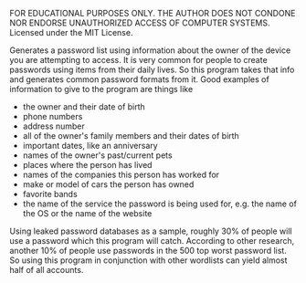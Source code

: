 FOR EDUCATIONAL PURPOSES ONLY. THE AUTHOR DOES NOT CONDONE NOR ENDORSE
UNAUTHORIZED ACCESS OF COMPUTER SYSTEMS. Licensed under the MIT License.

Generates a password list using information about the owner of the
device you are attempting to access. It is very common for people to
create passwords using items from their daily lives. So this program
takes that info and generates common password formats from it. Good
examples of information to give to the program are things like

* the owner and their date of birth
* phone numbers
* address number
* all of the owner's family members and their dates of birth
* important dates, like an anniversary
* names of the owner's past/current pets
* places where the person has lived
* names of the companies this person has worked for
* make or model of cars the person has owned
* favorite bands
* the name of the service the password is being used for, e.g. the
name of the OS or the name of the website

Using leaked password databases as a sample, roughly 30% of people will use a
password which this program will catch. According to other research, another
10% of people use passwords in the 500 top worst password list. So using this
program in conjunction with other wordlists can yield almost half of all accounts.